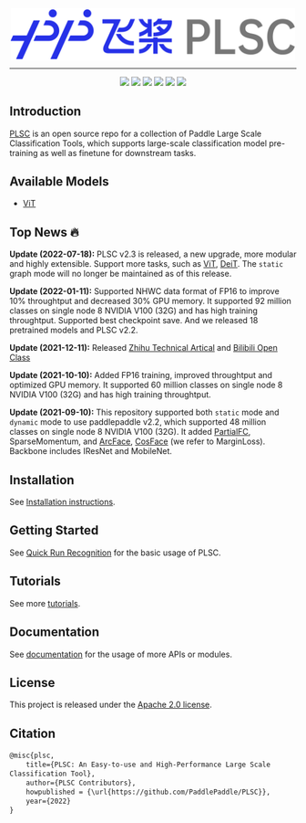 <p align="center">
  <img src="./plsc-logo.png" align="middle"  width="500" />
</p>

------------------------------------------------------------------------------------------

<p align="center">
    <a href="./LICENSE"><img src="https://img.shields.io/badge/license-Apache%202-dfd.svg"></a>
    <a href="https://github.com/PaddlePaddle/PLSC/releases"><img src="https://img.shields.io/github/v/release/PaddlePaddle/PLSC?color=ffa"></a>
    <a href=""><img src="https://img.shields.io/badge/python-3.7+-aff.svg"></a>
    <a href="https://github.com/PaddlePaddle/PLSC/graphs/contributors"><img src="https://img.shields.io/github/contributors/PaddlePaddle/PLSC?color=9ea"></a>
    <a href="https://github.com/PaddlePaddle/PLSC/issues"><img src="https://img.shields.io/github/issues/PaddlePaddle/PLSC?color=9cc"></a>
    <a href="https://github.com/PaddlePaddle/PLSC/stargazers"><img src="https://img.shields.io/github/stars/PaddlePaddle/PLSC?color=ccf"></a>
</p>

## Introduction

[PLSC](https://github.com/PaddlePaddle/PLSC) is an open source repo for a collection of Paddle Large Scale Classification Tools, which supports large-scale classification model pre-training as well as finetune for downstream tasks.

## Available Models
* [ViT](./task/classification/vit/)

## Top News 🔥

**Update (2022-07-18):** PLSC v2.3 is released, a new upgrade, more modular and highly extensible. Support more tasks, such as [ViT](https://arxiv.org/abs/2010.11929), [DeiT](https://arxiv.org/abs/2012.12877). The ``static`` graph mode will no longer be maintained as of this release.

**Update (2022-01-11):** Supported NHWC data format of FP16 to improve 10% throughtput and decreased 30% GPU memory. It supported 92 million classes on single node 8 NVIDIA V100 (32G) and has high training throughtput. Supported best checkpoint save. And we released 18 pretrained models and PLSC v2.2.

**Update (2021-12-11):** Released [Zhihu Technical Artical](https://zhuanlan.zhihu.com/p/443091282) and [Bilibili Open Class](https://www.bilibili.com/video/BV1VP4y1G73X)

**Update (2021-10-10):** Added FP16 training, improved throughtput and optimized GPU memory. It supported 60 million classes on single node 8 NVIDIA V100 (32G) and has high training throughtput.

**Update (2021-09-10):** This repository supported both ``static`` mode and ``dynamic`` mode to use paddlepaddle v2.2, which supported 48 million classes on single node 8 NVIDIA V100 (32G). It added [PartialFC](https://arxiv.org/abs/2010.05222), SparseMomentum, and [ArcFace](https://arxiv.org/abs/1801.07698), [CosFace](https://arxiv.org/abs/1801.09414) (we refer to MarginLoss). Backbone includes IResNet and MobileNet.


## Installation

See [Installation instructions](./tutorials/get_started/installation.md).


## Getting Started

See [Quick Run Recognition](./tutorials/get_started/quick_run_recognition.md) for the basic usage of PLSC.

## Tutorials

See more [tutorials](./tutorials/README.md).

## Documentation

See [documentation](./docs/README.md) for the usage of more APIs or modules.


## License

This project is released under the [Apache 2.0 license](./LICENSE).

## Citation

```
@misc{plsc,
    title={PLSC: An Easy-to-use and High-Performance Large Scale Classification Tool},
    author={PLSC Contributors},
    howpublished = {\url{https://github.com/PaddlePaddle/PLSC}},
    year={2022}
}
```
